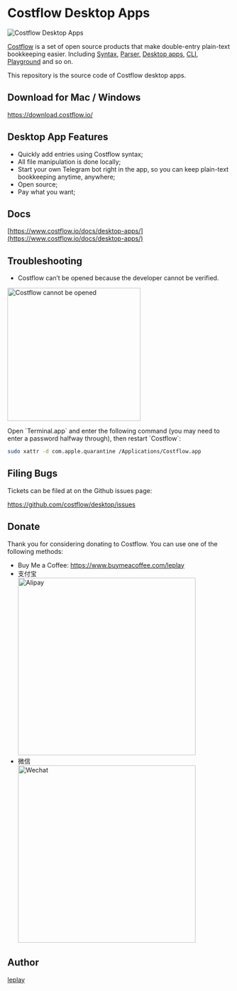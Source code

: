 # Costflow Desktop Apps

<img src="https://www.costflow.io/img/desktop-apps.png" alt="Costflow Desktop Apps" />

[Costflow](https://costflow.io/) is a set of open source products that make double-entry plain-text bookkeeping easier. Including [Syntax](https://www.costflow.io/docs/syntax/), [Parser](https://www.costflow.io/docs/parser/), [Desktop apps](https://www.costflow.io/docs/desktop-apps/), [CLI](https://www.costflow.io/docs/cli/), [Playground](https://playground.costflow.io/) and so on.

This repository is the source code of Costflow desktop apps.

## Download for Mac / Windows

https://download.costflow.io/

## Desktop App Features

- Quickly add entries using Costflow syntax;
- All file manipulation is done locally;
- Start your own Telegram bot right in the app, so you can keep plain-text bookkeeping anytime, anywhere;
- Open source;
- Pay what you want;

## Docs

[https://www.costflow.io/docs/desktop-apps/](https://www.costflow.io/docs/desktop-apps/)

## Troubleshooting

- Costflow can’t be opened because the developer cannot be verified.
<p><img src="https://www.costflow.io/img/costflow-cannot-be-opened.png" alt="Costflow cannot be opened" width="300"/></p>
Open `Terminal.app` and enter the following command (you may need to enter a password halfway through), then restart `Costflow`:

```sh
sudo xattr -d com.apple.quarantine /Applications/Costflow.app
```

## Filing Bugs

Tickets can be filed at on the Github issues page:

https://github.com/costflow/desktop/issues

## Donate

Thank you for considering donating to Costflow. You can use one of the following methods:

- Buy Me a Coffee: https://www.buymeacoffee.com/leplay
- 支付宝 <br/> <img src="https://www.costflow.io/img/alipay.jpg" alt="Alipay" width="400"/>
- 微信 <br/> <img src="https://www.costflow.io/img/wechat.png" alt="Wechat" width="400"/>

## Author

[leplay](http://leplay.net/)
